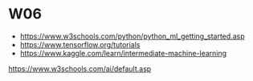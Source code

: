 
# W06

- https://www.w3schools.com/python/python_ml_getting_started.asp
- https://www.tensorflow.org/tutorials
- https://www.kaggle.com/learn/intermediate-machine-learning

https://www.w3schools.com/ai/default.asp  
